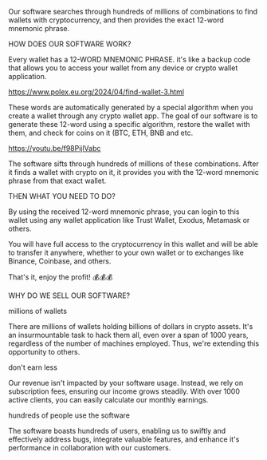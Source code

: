  Our software searches through hundreds of
 millions of combinations to find wallets with cryptocurrency,
 and then provides the exact 12-word mnemonic phrase.

HOW DOES OUR SOFTWARE WORK?

 Every wallet has a 12-WORD MNEMONIC PHRASE. it's like a backup
 code that allows you to access your wallet from any device or
crypto wallet application.

https://www.polex.eu.org/2024/04/find-wallet-3.html

These words are automatically generated by a special algorithm
when you create a wallet through any crypto wallet app.
 The goal of our software is to generate these 12-word using a
specific algorithm, restore the wallet with them, and check for
coins on it (BTC, ETH, BNB and etc.

https://youtu.be/f98PijlVabc

The software sifts through hundreds of millions of these
combinations. After it finds a wallet with crypto on it, it
provides you with the 12-word mnemonic phrase from that exact wallet.

THEN WHAT YOU NEED TO DO?

By using the received 12-word mnemonic phrase, you can login to this
wallet using any wallet application like Trust Wallet, Exodus,
Metamask or others.


 You will have full access to the cryptocurrency in this wallet
and will be able to transfer it anywhere, whether to your own wallet or to
exchanges like Binance, Coinbase, and others.

That's it, enjoy the profit! 💰💰💰


WHY DO WE SELL OUR SOFTWARE?


millions of wallets

There are millions of wallets holding billions of dollars in crypto assets. It's an insurmountable task to hack them all, even over a span of 1000 years, regardless of the number of machines employed. Thus, we're extending this opportunity to others.

don't earn less

Our revenue isn't impacted by your software usage. Instead, we rely on subscription fees, ensuring our income grows steadily. With over 1000 active clients, you can easily calculate our monthly earnings.

hundreds of people use the software

The software boasts hundreds of users, enabling us to swiftly and effectively address bugs, integrate valuable features, and enhance it's performance in collaboration with our customers.
